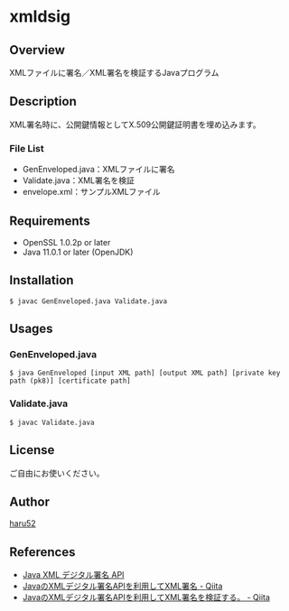 # xmldsig

## Overview
XMLファイルに署名／XML署名を検証するJavaプログラム


## Description
XML署名時に、公開鍵情報としてX.509公開鍵証明書を埋め込みます。


### File List
- GenEnveloped.java：XMLファイルに署名
- Validate.java：XML署名を検証
- envelope.xml：サンプルXMLファイル


## Requirements
- OpenSSL 1.0.2p or later
- Java 11.0.1 or later (OpenJDK)


## Installation
`$ javac GenEnveloped.java Validate.java`


## Usages
### GenEnveloped.java
`$ java GenEnveloped [input XML path] [output XML path] [private key path (pk8)] [certificate path]`


### Validate.java
`$ javac Validate.java`


## License
ご自由にお使いください。


## Author
[haru52](https://github.com/haru52)


## References
- [Java XML デジタル署名 API](https://docs.oracle.com/javase/jp/6/technotes/guides/security/xmldsig/XMLDigitalSignature.html)
- [JavaのXMLデジタル署名APIを利用してXML署名 - Qiita](https://qiita.com/KevinFQ/items/4e2484a659b618530e72)
- [JavaのXMLデジタル署名APIを利用してXML署名を検証する。 - Qiita](https://qiita.com/KevinFQ/items/24f484de8d51b1cc0b46)

